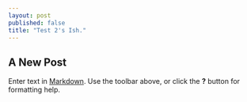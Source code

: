 ```yaml
---
layout: post
published: false
title: "Test 2's Ish."
---
```


## A New Post

Enter text in [Markdown](http://daringfireball.net/projects/markdown/). Use the toolbar above, or click the **?** button for formatting help.
